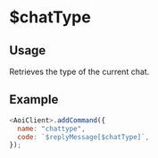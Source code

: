 # $chatType

## Usage

Retrieves the type of the current chat.

## Example

```javascript
<AoiClient>.addCommand({
  name: "chattype",
  code: `$replyMessage[$chatType]`,
});
```